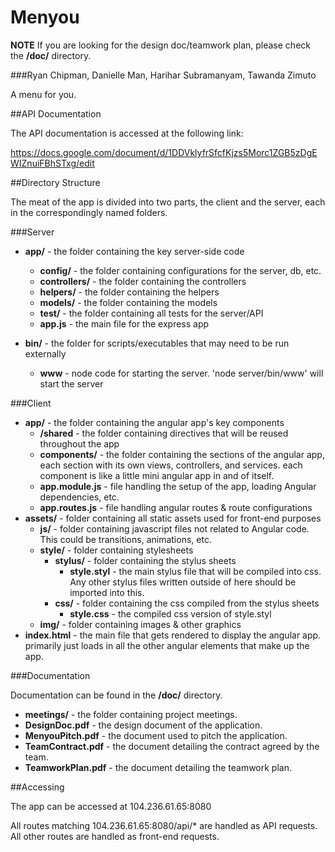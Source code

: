 Menyou
======

**NOTE** If you are looking for the design doc/teamwork plan, please check the **/doc/** directory.

###Ryan Chipman, Danielle Man, Harihar Subramanyam, Tawanda Zimuto

A menu for you.

##API Documentation

The API documentation is accessed at the following link:

https://docs.google.com/document/d/1DDVklyfrSfcfKjzs5Morc1ZGB5zDgEWIZnuiFBhSTxg/edit

##Directory Structure

The meat of the app is divided into two parts, the client and the server, each in the correspondingly named folders.

###Server

- **app/** - the folder containing the key server-side code
  - **config/** - the folder containing configurations for the server, db, etc.
  - **controllers/** - the folder containing the controllers
  - **helpers/** - the folder containing the helpers
  - **models/** - the folder containing the models
  - **test/** - the folder containing all tests for the server/API
  - **app.js** - the main file for the express app

- **bin/** - the folder for scripts/executables that may need to be run externally
  - **www** - node code for starting the server. 'node server/bin/www' will start the server

###Client

- **app/** - the folder containing the angular app's key components
  - **/shared** - the folder containing directives that will be reused throughout the app
  - **components/** - the folder containing the sections of the angular app, each section with its own views, controllers, and services. each component is like a little mini angular app in and of itself.
  - **app.module.js** - file handling the setup of the app, loading Angular dependencies, etc.
  - **app.routes.js** - file handling angular routes & route configurations
- **assets/** - folder containing all static assets used for front-end purposes
  - **js/** - folder containing javascript files not related to Angular code. This could be transitions, animations, etc.
  - **style/** - folder containing stylesheets
    - **stylus/** - folder containing the stylus sheets
      - **style.styl** - the main stylus file that will be compiled into css. Any other stylus files written outside of here should be imported into this.
    - **css/** - folder containing the css compiled from the stylus sheets
      - **style.css** - the compiled css version of style.styl
  - **img/** - folder containing images & other graphics
- **index.html** - the main file that gets rendered to display the angular app. primarily just loads in all the other angular elements that make up the app.

###Documentation

Documentation can be found in the **/doc/** directory.

- **meetings/** - the folder containing project meetings.
- **DesignDoc.pdf** - the design document of the application.
- **MenyouPitch.pdf** - the document used to pitch the application.
- **TeamContract.pdf** - the document detailing the contract agreed by the team.
- **TeamworkPlan.pdf** - the document detailing the teamwork plan.

##Accessing

The app can be accessed at 104.236.61.65:8080

All routes matching 104.236.61.65:8080/api/\* are handled as API requests.
All other routes are handled as front-end requests.

